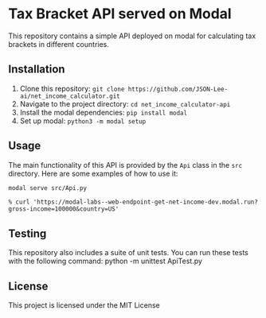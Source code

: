 # Tax Bracket API served on Modal

This repository contains a simple API deployed on modal for calculating tax brackets in different countries.

## Installation

1. Clone this repository: `git clone https://github.com/JSON-Lee-ai/net_income_calculator.git`
2. Navigate to the project directory: `cd net_income_calculator-api`
3. Install the modal dependencies: `pip install modal`
4. Set up modal: `python3 -m modal setup`

## Usage

The main functionality of this API is provided by the `Api` class in the `src` directory. Here are some examples of how to use it:

```bash
modal serve src/Api.py
```

```
% curl 'https://modal-labs--web-endpoint-get-net-income-dev.modal.run?gross-income=100000&country=US'
```

## Testing

This repository also includes a suite of unit tests. You can run these tests with the following command: python -m unittest ApiTest.py

## License
This project is licensed under the MIT License
